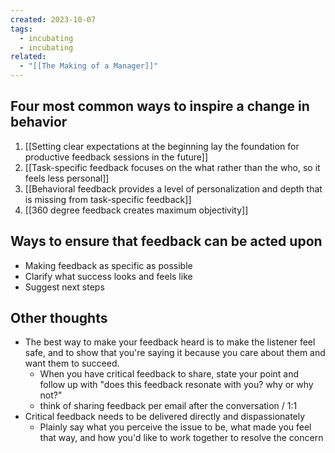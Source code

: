 ```yaml
---
created: 2023-10-07
tags:
  - incubating
  - incubating
related:
  - "[[The Making of a Manager]]"
---
```



## Four most common ways to inspire a change in behavior

1. [[Setting clear expectations at the beginning lay the foundation for productive feedback sessions in the future]]
2. [[Task-specific feedback focuses on the what rather than the who, so it feels less personal]]
3. [[Behavioral feedback provides a level of personalization and depth that is missing from task-specific feedback]]
4. [[360 degree feedback creates maximum objectivity]]

## Ways to ensure that feedback can be acted upon

- Making feedback as specific as possible
- Clarify what success looks and feels like
- Suggest next steps

## Other thoughts

- The best way to make your feedback heard is to make the listener feel safe, and to show that you're saying it because you care about them and want them to succeed.
	- When you have critical feedback to share, state your point and follow up with "does this feedback resonate with you? why or why not?"
	- think of sharing feedback per email after the conversation / 1:1
- Critical feedback needs to be delivered directly and dispassionately
	- Plainly say what you perceive the issue to be, what made you feel that way, and how you'd like to work together to resolve the concern


